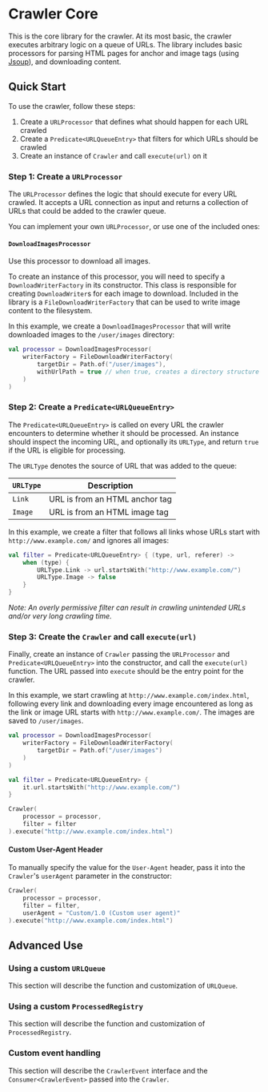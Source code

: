 # Crawler Core

This is the core library for the crawler.  At its most basic, the crawler executes arbitrary logic on a queue of URLs.
The library includes basic processors for parsing HTML pages for anchor and image tags (using
[Jsoup](https://jsoup.org/)), and downloading content.

## Quick Start

To use the crawler, follow these steps:

1. Create a `URLProcessor` that defines what should happen for each URL crawled
2. Create a `Predicate<URLQueueEntry>` that filters for which URLs should be crawled
3. Create an instance of `Crawler` and call `execute(url)` on it

### Step 1: Create a `URLProcessor`

The `URLProcessor` defines the logic that should execute for every URL crawled. It accepts a URL connection as input and
returns a collection of URLs that could be added to the crawler queue.

You can implement your own `URLProcessor`, or use one of the included ones:

#### `DownloadImagesProcessor`

Use this processor to download all images.

To create an instance of this processor, you will need to specify a `DownloadWriterFactory` in its constructor. This
class is responsible for creating `DownloadWriter`s for each image to download. Included in the library is a
`FileDownloadWriterFactory` that can be used to write image content to the filesystem.

In this example, we create a `DownloadImagesProcessor` that will write downloaded images to the `/user/images`
directory:

```kotlin
val processor = DownloadImagesProcessor(
    writerFactory = FileDownloadWriterFactory(
        targetDir = Path.of("/user/images"),
        withUrlPath = true // when true, creates a directory structure that matches the URL path
    )
)
```

### Step 2: Create a `Predicate<URLQueueEntry>`

The `Predicate<URLQueueEntry>` is called on every URL the crawler encounters to determine whether it should be
processed. An instance should inspect the incoming URL, and optionally its `URLType`, and return `true` if the URL is
eligible for processing.

The `URLType` denotes the source of URL that was added to the queue:

| `URLType` | Description                    |
|-----------|--------------------------------|
| `Link`    | URL is from an HTML anchor tag |
| `Image`   | URL is from an HTML image tag  |

In this example, we create a filter that follows all links whose URLs start with `http://www.example.com/` and ignores
all images:

```kotlin
val filter = Predicate<URLQueueEntry> { (type, url, referer) ->
    when (type) {
        URLType.Link -> url.startsWith("http://www.example.com/")
        URLType.Image -> false
    }
}
```

*Note: An overly permissive filter can result in crawling unintended URLs and/or very long crawling time.*

### Step 3: Create the `Crawler` and call `execute(url)`

Finally, create an instance of `Crawler` passing the `URLProcessor` and `Predicate<URLQueueEntry>` into the constructor,
and call the `execute(url)` function. The URL passed into `execute` should be the entry point for the crawler.

In this example, we start crawling at `http://www.example.com/index.html`, following every link and downloading
every image encountered as long as the link or image URL starts with `http://www.example.com/`. The images are saved
to `/user/images`.

```kotlin
val processor = DownloadImagesProcessor(
    writerFactory = FileDownloadWriterFactory(
        targetDir = Path.of("/user/images")
    )
)

val filter = Predicate<URLQueueEntry> {
    it.url.startsWith("http://www.example.com/")
}

Crawler(
    processor = processor,
    filter = filter
).execute("http://www.example.com/index.html")
```

#### Custom User-Agent Header

To manually specify the value for the `User-Agent` header, pass it into the `Crawler`'s `userAgent` parameter in
the constructor:

```kotlin
Crawler(
    processor = processor,
    filter = filter,
    userAgent = "Custom/1.0 (Custom user agent)"
).execute("http://www.example.com/index.html")
```

## Advanced Use

### Using a custom `URLQueue`

This section will describe the function and customization of `URLQueue`.

### Using a custom `ProcessedRegistry`

This section will describe the function and customization of `ProcessedRegistry`.

### Custom event handling

This section will describe the `CrawlerEvent` interface and the `Consumer<CrawlerEvent>` passed into the `Crawler`.
